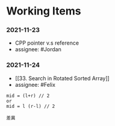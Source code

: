 # Working Items

### 2021-11-23 
* CPP pointer v.s reference
* assignee: #Jordan 

### 2021-11-24
* [[33. Search in Rotated Sorted Array]]
* assignee: #Felix 
```
mid = (l+r) // 2
or
mid = l (r-l) // 2

差異
```